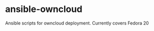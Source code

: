 ansible-owncloud
================

Ansible scripts for owncloud deployment. Currently covers Fedora 20
